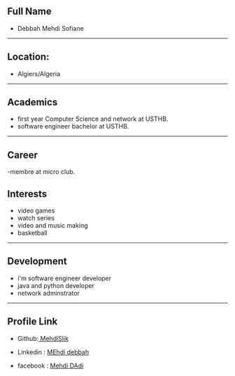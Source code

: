 ##  Full Name
 - Debbah Mehdi Sofiane
 ***

## Location:
- Algiers/Algeria
***

## Academics
- first year  Computer Science and network  at USTHB.
- software engineer bachelor at USTHB.
***

## Career
-membre at micro club.

##  Interests
- video games 
- watch series
- video and music making
- basketball
***

## Development
- i'm software engineer developer
- java  and python developer 
- network adminstrator

***

## Profile Link
- Github:[ MehdiSlik ](https://github.com/Mehdislik)

- Linkedin : [MEhdi debbah](https://www.linkedin.com/in/mehdi-sofiane-debbah-392a751a3/)

- facebook : [Mehdi DAdi](https://web.facebook.com/madi500)
